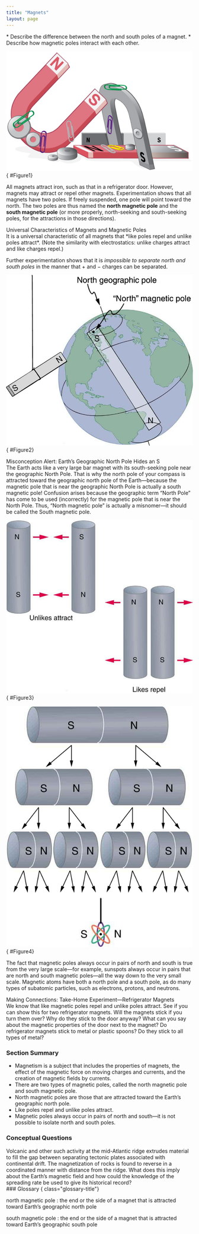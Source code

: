 ```yaml
---
title: "Magnets"
layout: page
--- 
```


<div class="abstract" markdown="1">
* Describe the difference between the north and south poles of a magnet.
* Describe how magnetic poles interact with each other.
</div>

![Bar magnets, horseshoe magnets, and disc-shaped magnets attract and repel each other. Metal paperclips stick to some of the magnets.](../resources/Figure_22_01_01a.jpg "Magnets come in various shapes, sizes, and strengths. All have both a north pole and a south pole. There is never an isolated pole (a monopole).")
{ #Figure1}

All magnets attract iron, such as that in a refrigerator door. However, magnets
may attract or repel other magnets. Experimentation shows that all magnets have
two poles. If freely suspended, one pole will point toward the north. The two
poles are thus named the **north magnetic pole** and the **south magnetic
pole** (or more properly, north-seeking and south-seeking poles, for the
attractions in those directions).

<div class="note" data-has-label="true" data-label="" markdown="1">
<div class="title">
Universal Characteristics of Magnets and Magnetic Poles
</div>
It is a universal characteristic of all magnets that *like poles repel and unlike poles attract*. (Note the similarity with electrostatics: unlike charges attract and like charges repel.)

Further experimentation shows that it is *impossible to separate north and south
poles* in the manner that + and − charges can be separated.

</div>

![A globe of the Earth with a bar magnet inside it. The south pole of the bar magnet inside the globe is at the north magnetic pole and is near, but not exactly on, the north geographic pole. The north pole of the bar magnet inside the globe is near the south geographic pole. Another bar magnet hangs beside the globe. The north pole of this magnet is pointing toward the north pole of the globe (or the south pole of the magnet inside the globe).](../resources/Figure_22_01_02a.jpg "One end of a bar magnet is suspended from a thread that points toward north. The magnet&#x2019;s two poles are labeled N and S for north-seeking and south-seeking poles, respectively.")
{ #Figure2}

<div class="note" data-has-label="true"  data-label="" markdown="1">
<div class="title">
Misconception Alert: Earth’s Geographic North Pole Hides an S
</div>
The Earth acts like a very large bar magnet with its south-seeking pole near the geographic North Pole. That is why the north pole of your compass is attracted toward the geographic north pole of the Earth—because the magnetic pole that is near the geographic North Pole is actually a south magnetic pole! Confusion arises because the geographic term “North Pole” has come to be used (incorrectly) for the magnetic pole that is near the North Pole. Thus, “North magnetic pole” is actually a misnomer—it should be called the South magnetic pole.

</div>

![Two sets of bar magnets. The first set of magnets are oriented with the unlike poles adjacent to each other. Force arrows show that these magnets are pulling on each other. The second set of magnets is oriented with the like poles adjacent to each other. Force arrows show that these magnets are pushing each other away.](../resources/Figure_22_01_03a.jpg "Unlike poles attract, whereas like poles repel.")
{ #Figure3}

![A bar magnet is split in half several times. The original magnet has a south pole and a north pole. Each time the magnet is split, each new half has both a south pole and a north pole.](../resources/Figure_22_01_04a.jpg "North and south poles always occur in pairs. Attempts to separate them result in more pairs of poles. If we continue to split the magnet, we will eventually get down to an iron atom with a north pole and a south pole&#x2014;these, too, cannot be separated.")
{ #Figure4}

The fact that magnetic poles always occur in pairs of north and south is true
from the very large scale—for example, sunspots always occur in pairs that are
north and south magnetic poles—all the way down to the very small scale.
Magnetic atoms have both a north pole and a south pole, as do many types of
subatomic particles, such as electrons, protons, and neutrons.

<div class="note" data-has-label="true" data-label="" markdown="1">
<div class="title">
Making Connections: Take-Home Experiment—Refrigerator Magnets
</div>
We know that like magnetic poles repel and unlike poles attract. See if you can show this for two refrigerator magnets. Will the magnets stick if you turn them over? Why do they stick to the door anyway? What can you say about the magnetic properties of the door next to the magnet? Do refrigerator magnets stick to metal or plastic spoons? Do they stick to all types of metal?

</div>

### Section Summary

* Magnetism is a subject that includes the properties of magnets, the effect of
  the magnetic force on moving charges and currents, and the creation of
  magnetic fields by currents.
* There are two types of magnetic poles, called the north magnetic pole and
  south magnetic pole.
* North magnetic poles are those that are attracted toward the Earth’s
  geographic north pole.
* Like poles repel and unlike poles attract.
* Magnetic poles always occur in pairs of north and south—it is not possible to
  isolate north and south poles.

### Conceptual Questions

<div class="exercise" data-element-type="conceptual-questions">
<div class="problem" markdown="1">
Volcanic and other such activity at the mid-Atlantic ridge extrudes material to fill the gap between separating tectonic plates associated with continental drift. The magnetization of rocks is found to reverse in a coordinated manner with distance from the ridge. What does this imply about the Earth’s magnetic field and how could the knowledge of the spreading rate be used to give its historical record?

</div>
</div>

<div class="glossary" markdown="1">
### Glossary
{ class="glossary-title"}

north magnetic pole
: the end or the side of a magnet that is attracted toward Earth’s geographic
north pole

south magnetic pole
: the end or the side of a magnet that is attracted toward Earth’s geographic
south pole

</div>
